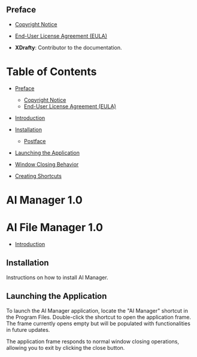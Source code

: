 ## Preface

- [Copyright Notice](topics/copyright.md)
- [End-User License Agreement (EULA)](topics/eula.md)

- **XDrafty**: Contributor to the documentation.



# Table of Contents
- [Preface](#preface)
  - [Copyright Notice](topics/copyright.md)
  - [End-User License Agreement (EULA)](topics/eula.md)


- [Introduction](topics/introduction.md)
- [Installation](topics/installation.md)
  - [Postface](#postface)
- [Launching the Application](topics/launching.md)
- [Window Closing Behavior](topics/window_closing_behavior.md)
- [Creating Shortcuts](topics/creating_shortcuts.md)


# AI Manager 1.0
# AI File Manager 1.0

- [Introduction](topics/introduction.md)

## Installation

Instructions on how to install AI Manager.

## Launching the Application

To launch the AI Manager application, locate the "AI Manager" shortcut in the Program Files. Double-click the shortcut to open the application frame. The frame currently opens empty but will be populated with functionalities in future updates.

The application frame responds to normal window closing operations, allowing you to exit by clicking the close button.